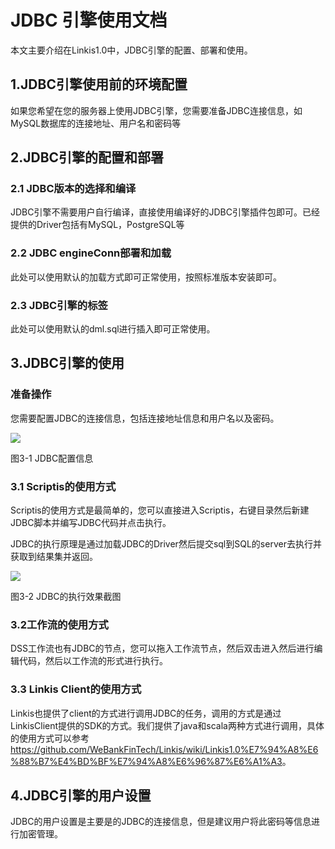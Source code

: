 # JDBC 引擎使用文档

本文主要介绍在Linkis1.0中，JDBC引擎的配置、部署和使用。

## 1.JDBC引擎使用前的环境配置

如果您希望在您的服务器上使用JDBC引擎，您需要准备JDBC连接信息，如MySQL数据库的连接地址、用户名和密码等

## 2.JDBC引擎的配置和部署

### 2.1 JDBC版本的选择和编译

JDBC引擎不需要用户自行编译，直接使用编译好的JDBC引擎插件包即可。已经提供的Driver包括有MySQL，PostgreSQL等

### 2.2 JDBC engineConn部署和加载

此处可以使用默认的加载方式即可正常使用，按照标准版本安装即可。

### 2.3 JDBC引擎的标签

此处可以使用默认的dml.sql进行插入即可正常使用。

## 3.JDBC引擎的使用

### 准备操作

您需要配置JDBC的连接信息，包括连接地址信息和用户名以及密码。

![](/Images-zh/EngineUsage/jdbc-conf.png)

图3-1 JDBC配置信息

### 3.1 Scriptis的使用方式

Scriptis的使用方式是最简单的，您可以直接进入Scriptis，右键目录然后新建JDBC脚本并编写JDBC代码并点击执行。

JDBC的执行原理是通过加载JDBC的Driver然后提交sql到SQL的server去执行并获取到结果集并返回。

![](/Images-zh/EngineUsage/jdbc-run.png)

图3-2 JDBC的执行效果截图

### 3.2工作流的使用方式

DSS工作流也有JDBC的节点，您可以拖入工作流节点，然后双击进入然后进行编辑代码，然后以工作流的形式进行执行。

### 3.3 Linkis Client的使用方式

Linkis也提供了client的方式进行调用JDBC的任务，调用的方式是通过LinkisClient提供的SDK的方式。我们提供了java和scala两种方式进行调用，具体的使用方式可以参考<https://github.com/WeBankFinTech/Linkis/wiki/Linkis1.0%E7%94%A8%E6%88%B7%E4%BD%BF%E7%94%A8%E6%96%87%E6%A1%A3>。

## 4.JDBC引擎的用户设置

JDBC的用户设置是主要是的JDBC的连接信息，但是建议用户将此密码等信息进行加密管理。
